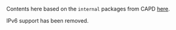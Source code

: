 Contents here based on the `internal` packages from CAPD [here](https://github.com/kubernetes-sigs/cluster-api/tree/main/test/infrastructure/docker/internal).

IPv6 support has been removed.